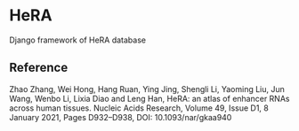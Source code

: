 # HeRA
Django framework of HeRA database

## Reference
Zhao Zhang, Wei Hong, Hang Ruan, Ying Jing, Shengli Li, Yaoming Liu, Jun Wang, Wenbo Li, Lixia Diao and Leng Han, HeRA: an atlas of enhancer RNAs across human tissues. Nucleic Acids Research, Volume 49, Issue D1, 8 January 2021, Pages D932–D938, DOI: 10.1093/nar/gkaa940
